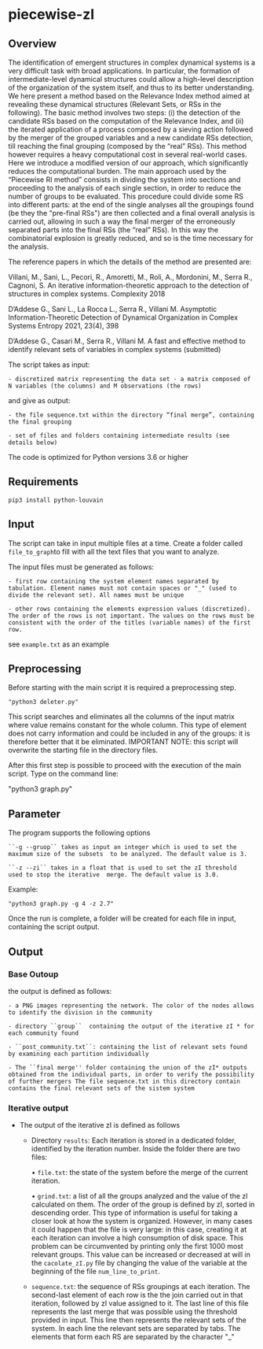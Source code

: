 # piecewise-zI

## Overview

The identification of emergent structures in complex dynamical systems is a very difficult task with broad applications. In particular, the formation of intermediate-level dynamical structures could allow a high-level description of the organization of the system itself, and thus to its better understanding.
We here present a method based on the Relevance Index method aimed at revealing these dynamical structures (Relevant Sets, or RSs in the following).
The basic method involves two steps: (i) the detection of the candidate RSs based on the computation of the Relevance Index, and (ii) the iterated application of a process composed by a sieving action followed by the merger of the grouped variables and a new candidate RSs detection, till reaching the final grouping (composed by the “real” RSs). 
This method however requires a heavy computational cost in several real-world cases. Here we introduce a modified version of our approach, which significantly reduces the computational burden. The main approach used by the “Piecewise RI method” consists in dividing the system into sections and proceeding to the analysis of each single section, in order to reduce the number of groups to be evaluated. This procedure could divide some RS into different parts: at the end of the single analyses all the groupings found (be they the "pre-final RSs") are then collected and a final overall analysis is carried out, allowing in such a way the final merger of the erroneously separated parts into the final RSs (the “real” RSs). In this way the combinatorial explosion is greatly reduced, and so is the time necessary for the analysis.

The reference papers in which the details of the method are presented are:

Villani, M., Sani, L., Pecori, R., Amoretti, M., Roli, A., Mordonini, M., Serra R., Cagnoni, S. An iterative information-theoretic approach to the detection of structures in complex systems. Complexity 2018

D’Addese G., Sani L., La Rocca L., Serra R., Villani M. Asymptotic Information-Theoretic Detection of Dynamical Organization in Complex Systems Entropy 2021, 23(4), 398

D’Addese G., Casari M., Serra R., Villani M. A fast and effective method to identify relevant sets of variables in complex systems (submitted)

The script takes as input:

	- discretized matrix representing the data set - a matrix composed of N variables (the columns) and M observations (the rows) 
	
and give as output:

	- the file sequence.txt within the directory “final merge”, containing the final grouping
	
	- set of files and folders containing intermediate results (see details below)

The code is optimized for Python versions 3.6 or higher

## Requirements
```
pip3 install python-louvain
```

## Input
The script can take in input multiple files at a time. Create a folder called  ``file_to_graph``to fill with all the text files that you want to analyze.

The input files must be generated as follows:

	- first row containing the system element names separated by tabulation. Element names must not contain spaces or "_" (used to divide the relevant set). All names must be unique

	- other rows containing the elements expression values ​​(discretized). The order of the rows is not important. The values on the rows must be consistent with the order of the titles (variable names) of the first row.
	
see ``example.txt`` as an example

## Preprocessing

Before starting with the main script it is required a preprocessing step.
```
"python3 deleter.py"
```
This script searches and eliminates all the columns of the input matrix where value remains constant for the whole column. This type of element does not carry information and could be included in any of the groups: it is therefore better that it be eliminated. IMPORTANT NOTE: this script will overwrite the starting file in the directory files.

After this first step is possible to proceed with the execution of the main script. Type on the command line: 

"python3 graph.py"

## Parameter
The program supports the following options

	``-g --gruop`` takes as input an integer which is used to set the maximum size of the subsets  to be analyzed. The default value is 3.

	``-z --zi`` takes in a float that is used to set the zI threshold  used to stop the iterative  merge. The default value is 3.0.

Example:
```
"python3 graph.py -g 4 -z 2.7"
```
Once the run is complete, a folder will be created for each file in input, containing the script output.

## Output
### Base Outoup
the output is defined as follows:

	- a PNG images representing the network. The color of the nodes allows to identify the division in the community

	- directory ``group``  containing the output of the iterative zI * for each community found

	- ``post_community.txt``: containing the list of relevant sets found by examining each partition individually

	- The ``final merge'' folder containing the union of the zI* outputs obtained from the individual parts, in order to verify the possibility of further mergers The file sequence.txt in this directory contain contains the final relevant sets of the sistem system 

### Iterative output
 * The output of  the iterative zI is defined as follows

	- Directory ``results``: Each iteration is stored in a dedicated folder, identified by the iteration number. Inside the folder there are two files:

		• ``file.txt``: the state of the system before the merge of the current iteration.

		• ``grind.txt``: a list of all the groups analyzed and the value of the zI calculated on them. The order of the group  is defined by zI, sorted in descending order. This type of information is useful for taking a closer look at how the system is organized. However, in many cases it could happen that the file is very large: in this case, creating it at each iteration can involve a high consumption of disk space. This problem can be circumvented by printing only the first 1000 most relevant groups. This value can be increased or decreased at will in the ``cacolate_zI.py`` file by changing the value of the variable at the beginning of the file ``num_line_to_print``.

	- ``sequence.txt``: the sequence of RSs groupings at each iteration. The second-last element of each row is the the join carried out in that iteration, followed by zI value assigned to it. The last line of this file represents the last merge that was possible using the threshold provided in input. This line then represents the relevant sets of the system. In each line the relevant sets are separated by tabs. The elements that form each RS are separated by the character "_"

